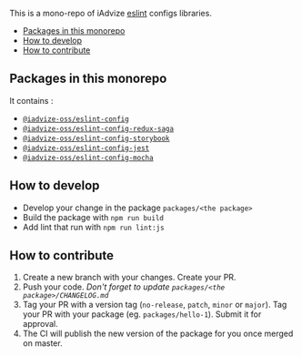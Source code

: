 This is a mono-repo of iAdvize [eslint](http://eslint.org) configs libraries.

- [Packages in this monorepo](#packages-in-this-monorepo)
- [How to develop](#how-to-develop)
- [How to contribute](#how-to-contribute)

## Packages in this monorepo

It contains :

- [`@iadvize-oss/eslint-config`](packages/eslint-config)
- [`@iadvize-oss/eslint-config-redux-saga`](packages/eslint-config-redux-saga)
- [`@iadvize-oss/eslint-config-storybook`](packages/eslint-config-storybook)
- [`@iadvize-oss/eslint-config-jest`](packages/eslint-config-jest)
- [`@iadvize-oss/eslint-config-mocha`](packages/eslint-config-mocha)

## How to develop 

- Develop your change in the package `packages/<the package>`
- Build the package with `npm run build`
- Add lint that run with `npm run lint:js`

## How to contribute

1. Create a new branch with your changes. Create your PR.
2. Push your code. *Don't forget to update `packages/<the package>/CHANGELOG.md`*
3. Tag your PR with a version tag (`no-release`, `patch`, `minor` or `major`).
   Tag your PR with your package (eg. `packages/hello-1`). Submit it for approval.
4. The CI will publish the new version of the package for you once merged on master. 

